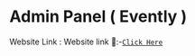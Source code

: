 # Admin Panel ( Evently )

Website Link : Website link 🔗:-[`Click Here`](https://evently-harsh-patel.vercel.app) 